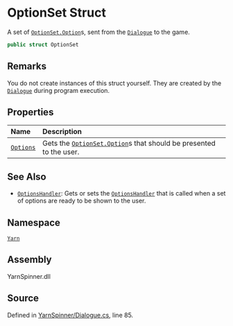<!-- This file was generated by a tool. Do not edit this file by hand. -->

# OptionSet Struct

A set of [`OptionSet.Option`](/api/csharp/yarn/optionset.option.md)s, sent from the [`Dialogue`](/api/csharp/yarn/dialogue.md) to the game.


```csharp
public struct OptionSet
```
## Remarks

You do not create instances of this struct yourself. They are
created by the [`Dialogue`](/api/csharp/yarn/dialogue.md) during program execution.




## Properties
|Name|Description|
|:---|:---|
|[`Options`](/api/csharp/yarn/optionset.options.md)| Gets the [`OptionSet.Option`](/api/csharp/yarn/optionset.option.md)s that should be presented to the user. |
## See Also
* [`OptionsHandler`](/api/csharp/yarn/dialogue.optionshandler.md): 
Gets or sets the [`OptionsHandler`](/api/csharp/yarn/optionshandler.md) that is
called when a set of options are ready to be shown to the user.

## Namespace
[`Yarn`](/api/csharp/yarn/README.md)

## Assembly
YarnSpinner.dll

## Source
Defined in [YarnSpinner/Dialogue.cs](https://github.com/YarnSpinnerTool/YarnSpinner//blob/develop/YarnSpinner/Dialogue.cs#L85), line 85.
